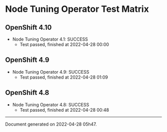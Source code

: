 
Node Tuning Operator Test Matrix
================================

OpenShift 4.10
--------------



* Node Tuning Operator 4.1: SUCCESS
  - Test passed, finished at 2022-04-28 00:00






OpenShift 4.9
-------------



* Node Tuning Operator 4.9: SUCCESS
  - Test passed, finished at 2022-04-28 01:09






OpenShift 4.8
-------------



* Node Tuning Operator 4.8: SUCCESS
  - Test passed, finished at 2022-04-28 00:48






---
Document generated on 2022-04-28 05h47.
